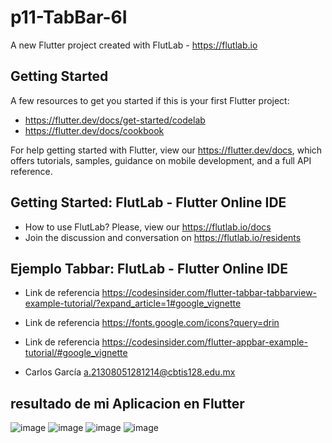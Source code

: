 # p11-TabBar-6I

A new Flutter project created with FlutLab - https://flutlab.io

## Getting Started

A few resources to get you started if this is your first Flutter project:

- https://flutter.dev/docs/get-started/codelab
- https://flutter.dev/docs/cookbook

For help getting started with Flutter, view our
https://flutter.dev/docs, which offers tutorials,
samples, guidance on mobile development, and a full API reference.

## Getting Started: FlutLab - Flutter Online IDE

- How to use FlutLab? Please, view our https://flutlab.io/docs
- Join the discussion and conversation on https://flutlab.io/residents

## Ejemplo Tabbar: FlutLab - Flutter Online IDE

- Link de referencia https://codesinsider.com/flutter-tabbar-tabbarview-example-tutorial/?expand_article=1#google_vignette
- Link de referencia https://fonts.google.com/icons?query=drin
- Link de referencia https://codesinsider.com/flutter-appbar-example-tutorial/#google_vignette

- Carlos García a.21308051281214@cbtis128.edu.mx

## resultado de mi Aplicacion en Flutter
![image](https://github.com/GarciaC128/p11_Tabbar_6I/assets/143743720/ab6556d2-3b1b-4fe8-9f8e-6fddd4dc64ec)
![image](https://github.com/GarciaC128/p11_Tabbar_6I/assets/143743720/ac42d166-2832-4a32-902e-f7ee488ff9ec)
![image](https://github.com/GarciaC128/p11_Tabbar_6I/assets/143743720/e3077704-465c-4cf9-b5ef-2fb51f32c33b)
![image](https://github.com/GarciaC128/p11_Tabbar_6I/assets/143743720/828cd4fa-2dd3-49c5-aad6-4d8bf07ff2a3)







